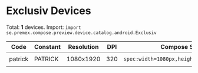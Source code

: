 # Exclusiv Devices

Total: **1** devices. Import: `import se.premex.compose.preview.device.catalog.android.Exclusiv`

| Code | Constant | Resolution | DPI | Compose Spec | Preview Usage |
|------|----------|------------|-----|-------------|---------------|
| patrick | PATRICK | 1080x1920 | 320 | `spec:width=1080px,height=1920px,dpi=320` | `@Preview(device = Exclusiv.PATRICK)` |

<!-- Generated automatically. Do not edit manually. -->
